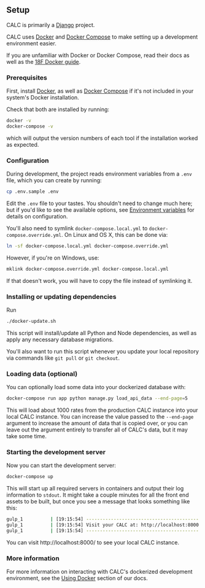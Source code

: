 ## Setup

CALC is primarily a [Django] project.

CALC uses [Docker][] and [Docker Compose][] to make setting up a development environment easier.

If you are unfamiliar with Docker or Docker Compose, read their docs as well as the [18F Docker guide][].

### Prerequisites

First, install [Docker](https://docs.docker.com/install/), as well as [Docker Compose](https://docs.docker.com/compose/install/) if it's not included in your system's Docker installation.

Check that both are installed by running:

```sh
docker -v
docker-compose -v
```

which will output the version numbers of each tool if the installation worked as expected.

### Configuration

During development, the project reads environment variables from a `.env` file, which
you can create by running:

```sh
cp .env.sample .env
```

Edit the `.env` file to your tastes. You shouldn't need to change much here; but if you'd like to see the available options, see [Environment variables](environment.md) for details on configuration.

You'll also need to symlink `docker-compose.local.yml` to `docker-compose.override.yml`. On Linux and OS X, this can be done via:

```sh
ln -sf docker-compose.local.yml docker-compose.override.yml
```

However, if you're on Windows, use:

```sh
mklink docker-compose.override.yml docker-compose.local.yml
```

If that doesn't work, you will have to copy the file instead of symlinking it.

### Installing or updating dependencies

Run

```sh
./docker-update.sh
```

This script will install/update all Python and Node dependencies, as well as apply any necessary database migrations.

You'll also want to run this script whenever you update your local repository via commands like `git pull` or `git checkout`.

### Loading data (optional)

You can optionally load some data into your dockerized database with:

```sh
docker-compose run app python manage.py load_api_data --end-page=5
```

This will load about 1000 rates from the production CALC instance into your local CALC instance.  You can increase the value passed to the `--end-page` argument to increase the amount of data that is copied over, or you can leave out the argument entirely to transfer all of CALC's data, but it may take some time.

### Starting the development server

Now you can start the development server:

```sh
docker-compose up
```

This will start up all required servers in containers and output their log information to `stdout`. It might take a couple minutes for all the front end assets to be built, but once you see a message that looks something like this:

```sh
gulp_1          | [19:15:54] -----------------------------------------
gulp_1          | [19:15:54] Visit your CALC at: http://localhost:8000
gulp_1          | [19:15:54] -----------------------------------------
```

You can visit http://localhost:8000/ to see your local CALC instance.

### More information

For more information on interacting with CALC's dockerized development environment, see the [Using Docker](docker.md) section of our docs.

[Django]: https://www.djangoproject.com/
[18F Docker guide]: https://github.com/18F/development-guide/blob/master/project_setup/docker/README.md
[Docker]: https://www.docker.com/
[Docker Compose]: https://docs.docker.com/compose/
[docker-machine-cloud]: https://docs.docker.com/machine/get-started-cloud/
